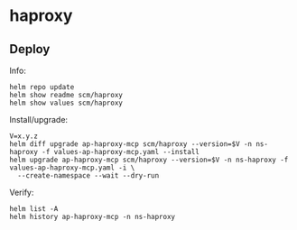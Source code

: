 haproxy
=======

Deploy
------
Info:

    helm repo update
    helm show readme scm/haproxy
    helm show values scm/haproxy

Install/upgrade:

    V=x.y.z
    helm diff upgrade ap-haproxy-mcp scm/haproxy --version=$V -n ns-haproxy -f values-ap-haproxy-mcp.yaml --install
    helm upgrade ap-haproxy-mcp scm/haproxy --version=$V -n ns-haproxy -f values-ap-haproxy-mcp.yaml -i \
      --create-namespace --wait --dry-run

Verify:

    helm list -A
    helm history ap-haproxy-mcp -n ns-haproxy
